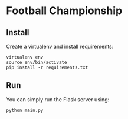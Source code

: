 # Football Championship

## Install

Create a virtualenv and install requirements:

    virtualenv env
    source env/bin/activate
    pip install -r requirements.txt

## Run

You can simply run the Flask server using:

    python main.py
